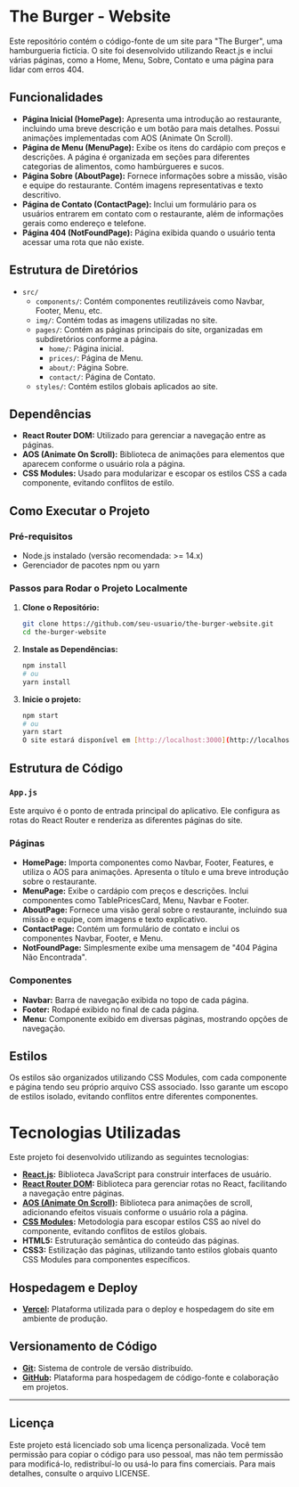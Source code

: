 # The Burger - Website

Este repositório contém o código-fonte de um site para "The Burger", uma hamburgueria fictícia. O site foi desenvolvido utilizando React.js e inclui várias páginas, como a Home, Menu, Sobre, Contato e uma página para lidar com erros 404.

## Funcionalidades

- **Página Inicial (HomePage):** Apresenta uma introdução ao restaurante, incluindo uma breve descrição e um botão para mais detalhes. Possui animações implementadas com AOS (Animate On Scroll).
- **Página de Menu (MenuPage):** Exibe os itens do cardápio com preços e descrições. A página é organizada em seções para diferentes categorias de alimentos, como hambúrgueres e sucos.
- **Página Sobre (AboutPage):** Fornece informações sobre a missão, visão e equipe do restaurante. Contém imagens representativas e texto descritivo.
- **Página de Contato (ContactPage):** Inclui um formulário para os usuários entrarem em contato com o restaurante, além de informações gerais como endereço e telefone.
- **Página 404 (NotFoundPage):** Página exibida quando o usuário tenta acessar uma rota que não existe.

## Estrutura de Diretórios

- `src/`
  - `components/`: Contém componentes reutilizáveis como Navbar, Footer, Menu, etc.
  - `img/`: Contém todas as imagens utilizadas no site.
  - `pages/`: Contém as páginas principais do site, organizadas em subdiretórios conforme a página.
    - `home/`: Página inicial.
    - `prices/`: Página de Menu.
    - `about/`: Página Sobre.
    - `contact/`: Página de Contato.
  - `styles/`: Contém estilos globais aplicados ao site.

## Dependências

- **React Router DOM:** Utilizado para gerenciar a navegação entre as páginas.
- **AOS (Animate On Scroll):** Biblioteca de animações para elementos que aparecem conforme o usuário rola a página.
- **CSS Modules:** Usado para modularizar e escopar os estilos CSS a cada componente, evitando conflitos de estilo.

## Como Executar o Projeto

### Pré-requisitos

- Node.js instalado (versão recomendada: >= 14.x)
- Gerenciador de pacotes npm ou yarn

### Passos para Rodar o Projeto Localmente

1. **Clone o Repositório:**
   ```bash
   git clone https://github.com/seu-usuario/the-burger-website.git
   cd the-burger-website

2. **Instale as Dependências:**
   ```bash
   npm install
   # ou
   yarn install

   
3. **Inicie o projeto:**
   ```bash
   npm start
   # ou
   yarn start
   O site estará disponível em [http://localhost:3000](http://localhost:3000).

## Estrutura de Código

### `App.js`
Este arquivo é o ponto de entrada principal do aplicativo. Ele configura as rotas do React Router e renderiza as diferentes páginas do site.

### Páginas

- **HomePage:** Importa componentes como Navbar, Footer, Features, e utiliza o AOS para animações. Apresenta o título e uma breve introdução sobre o restaurante.
- **MenuPage:** Exibe o cardápio com preços e descrições. Inclui componentes como TablePricesCard, Menu, Navbar e Footer.
- **AboutPage:** Fornece uma visão geral sobre o restaurante, incluindo sua missão e equipe, com imagens e texto explicativo.
- **ContactPage:** Contém um formulário de contato e inclui os componentes Navbar, Footer, e Menu.
- **NotFoundPage:** Simplesmente exibe uma mensagem de "404 Página Não Encontrada".

### Componentes

- **Navbar:** Barra de navegação exibida no topo de cada página.
- **Footer:** Rodapé exibido no final de cada página.
- **Menu:** Componente exibido em diversas páginas, mostrando opções de navegação.

## Estilos

Os estilos são organizados utilizando CSS Modules, com cada componente e página tendo seu próprio arquivo CSS associado. Isso garante um escopo de estilos isolado, evitando conflitos entre diferentes componentes.

# Tecnologias Utilizadas

Este projeto foi desenvolvido utilizando as seguintes tecnologias:

- **[React.js](https://reactjs.org/):** Biblioteca JavaScript para construir interfaces de usuário.
- **[React Router DOM](https://reactrouter.com/):** Biblioteca para gerenciar rotas no React, facilitando a navegação entre páginas.
- **[AOS (Animate On Scroll)](https://michalsnik.github.io/aos/):** Biblioteca para animações de scroll, adicionando efeitos visuais conforme o usuário rola a página.
- **[CSS Modules](https://github.com/css-modules/css-modules):** Metodologia para escopar estilos CSS ao nível do componente, evitando conflitos de estilos globais.
- **HTML5:** Estruturação semântica do conteúdo das páginas.
- **CSS3:** Estilização das páginas, utilizando tanto estilos globais quanto CSS Modules para componentes específicos.

## Hospedagem e Deploy

- **[Vercel](https://vercel.com/):** Plataforma utilizada para o deploy e hospedagem do site em ambiente de produção.

## Versionamento de Código

- **[Git](https://git-scm.com/):** Sistema de controle de versão distribuído.
- **[GitHub](https://github.com/):** Plataforma para hospedagem de código-fonte e colaboração em projetos.

---

## Licença

Este projeto está licenciado sob uma licença personalizada. Você tem permissão para copiar o código para uso pessoal, mas não tem permissão para modificá-lo, redistribuí-lo ou usá-lo para fins comerciais. Para mais detalhes, consulte o arquivo LICENSE.

